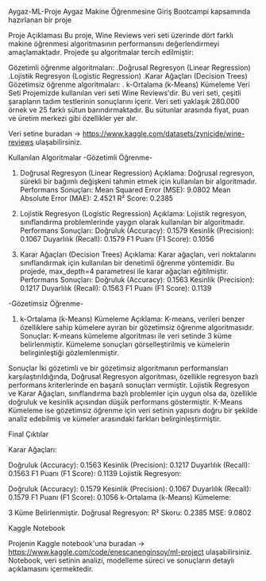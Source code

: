 Aygaz-ML-Proje
Aygaz Makine Öğrenmesine Giriş Bootcampi kapsamında hazırlanan bir proje

Proje Açıklaması
  Bu proje, Wine Reviews veri seti üzerinde dört farklı makine öğrenmesi algoritmasının performansını değerlendirmeyi amaçlamaktadır. Projede şu algoritmalar tercih edilmiştir:

Gözetimli öğrenme algoritmaları:
  .Doğrusal Regresyon (Linear Regression)
  .Lojistik Regresyon (Logistic Regression)
  .Karar Ağaçları (Decision Trees)
Gözetimsiz öğrenme algoritmaları:
.  k-Ortalama (k-Means) Kümeleme
Veri Seti
  Projemizde kullanılan veri seti Wine Reviews'dir. Bu veri seti, çeşitli şarapların tadım testlerinin sonuçlarını içerir. Veri seti yaklaşık 280.000 örnek ve 25 farklı sütun barındırmaktadır. Bu sütunlar arasında fiyat, puan ve üretim merkezi gibi özellikler yer alır.

Veri setine buradan -> https://www.kaggle.com/datasets/zynicide/wine-reviews ulaşabilirsiniz.

Kullanılan Algoritmalar
  -Gözetimli Öğrenme-
  
1. Doğrusal Regresyon (Linear Regression)
Açıklama: Doğrusal regresyon, sürekli bir bağımlı değişkeni tahmin etmek için kullanılan bir algoritmadır.
Performans Sonuçları:
Mean Squared Error (MSE): 9.0802
Mean Absolute Error (MAE): 2.4521
R² Score: 0.2385

2. Lojistik Regresyon (Logistic Regression)
Açıklama: Lojistik regresyon, sınıflandırma problemlerinde yaygın olarak kullanılan bir algoritmadır.
Performans Sonuçları:
Doğruluk (Accuracy): 0.1579
Kesinlik (Precision): 0.1067
Duyarlılık (Recall): 0.1579
F1 Puanı (F1 Score): 0.1056

3. Karar Ağaçları (Decision Trees)
Açıklama: Karar ağaçları, veri noktalarını sınıflandırmak için kullanılan bir denetimli öğrenme yöntemidir. Bu projede, max_depth=4 parametresi ile karar ağaçları eğitilmiştir.
Performans Sonuçları:
Doğruluk (Accuracy): 0.1563
Kesinlik (Precision): 0.1217
Duyarlılık (Recall): 0.1563
F1 Puanı (F1 Score): 0.1139

-Gözetimsiz Öğrenme-

1. k-Ortalama (k-Means) Kümeleme
Açıklama: K-means, verileri benzer özelliklere sahip kümelere ayıran bir gözetimsiz öğrenme algoritmasıdır.
Sonuçlar: K-means kümeleme algoritması ile veri setinde 3 küme belirlenmiştir. Kümeleme sonuçları görselleştirilmiş ve kümelerin belirginleştiği gözlemlenmiştir.

Sonuçlar
İki gözetimli ve bir gözetimsiz algoritmanın performansları karşılaştırıldığında, Doğrusal Regresyon algoritması, özellikle regresyon bazlı performans kriterlerinde en başarılı sonuçları vermiştir. Lojistik Regresyon ve Karar Ağaçları, sınıflandırma bazlı problemler için uygun olsa da, özellikle doğruluk ve kesinlik açısından düşük performans göstermiştir. K-Means Kümeleme ise gözetimsiz öğrenme için veri setinin yapısını doğru bir şekilde analiz edebilmiş ve kümeler arasındaki farkları belirginleştirmiştir.

Final Çıktılar

Karar Ağaçları:

Doğruluk (Accuracy): 0.1563
Kesinlik (Precision): 0.1217
Duyarlılık (Recall): 0.1563
F1 Puanı (F1 Score): 0.1139
Lojistik Regresyon:

Doğruluk (Accuracy): 0.1579
Kesinlik (Precision): 0.1067
Duyarlılık (Recall): 0.1579
F1 Puanı (F1 Score): 0.1056
k-Ortalama (k-Means) Kümeleme:

3 Küme Belirlenmiştir.
Doğrusal Regresyon:
R² Skoru: 0.2385
MSE: 9.0802

Kaggle Notebook

Projenin Kaggle notebook'una buradan -> https://www.kaggle.com/code/enescanenginsoy/ml-project ulaşabilirsiniz. Notebook, veri setinin analizi, modelleme süreci ve sonuçların detaylı açıklamasını içermektedir.
